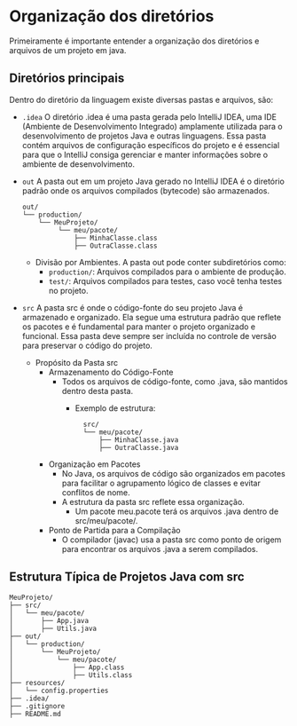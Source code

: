 # Organização dos diretórios
Primeiramente é importante entender a organização dos diretórios e arquivos de um projeto em java.

## Diretórios principais
Dentro do diretório da linguagem existe diversas pastas e arquivos, são:
- <code>.idea</code> O diretório .idea é uma pasta gerada pelo IntelliJ IDEA, uma IDE (Ambiente de Desenvolvimento Integrado) amplamente utilizada para o desenvolvimento de projetos Java e outras linguagens. Essa pasta contém arquivos de configuração específicos do projeto e é essencial para que o IntelliJ consiga gerenciar e manter informações sobre o ambiente de desenvolvimento.


- <code>out</code> A pasta out em um projeto Java gerado no IntelliJ IDEA é o diretório padrão onde os arquivos compilados (bytecode) são armazenados.
  
      out/
      └── production/
          └── MeuProjeto/
               └── meu/pacote/
                   ├── MinhaClasse.class
                   ├── OutraClasse.class
  - Divisão por Ambientes. A pasta out pode conter subdiretórios como:
    - <code>production/</code>: Arquivos compilados para o ambiente de produção. 
    - <code>test/</code>: Arquivos compilados para testes, caso você tenha testes no projeto.


- <code>src</code> A pasta src é onde o código-fonte do seu projeto Java é armazenado e organizado. Ela segue uma estrutura padrão que reflete os pacotes e é fundamental para manter o projeto organizado e funcional. Essa pasta deve sempre ser incluída no controle de versão para preservar o código do projeto.
  - Propósito da Pasta src
    - Armazenamento do Código-Fonte 
      - Todos os arquivos de código-fonte, como .java, são mantidos dentro desta pasta. 
        - Exemplo de estrutura:

                src/ 
                └── meu/pacote/
                    ├── MinhaClasse.java
                    ├── OutraClasse.java
    - Organização em Pacotes 
      - No Java, os arquivos de código são organizados em pacotes para facilitar o agrupamento lógico de classes e evitar conflitos de nome.
      - A estrutura da pasta src reflete essa organização. 
        - Um pacote meu.pacote terá os arquivos .java dentro de src/meu/pacote/. 
    - Ponto de Partida para a Compilação 
      - O compilador (javac) usa a pasta src como ponto de origem para encontrar os arquivos .java a serem compilados.

## Estrutura Típica de Projetos Java com src
    MeuProjeto/
    ├── src/
    │   └── meu/pacote/
    │       ├── App.java
    │       ├── Utils.java
    ├── out/
    │   └── production/
    │       └── MeuProjeto/
    │           └── meu/pacote/
    │               ├── App.class
    │               ├── Utils.class
    ├── resources/
    │   └── config.properties
    ├── .idea/
    ├── .gitignore
    ├── README.md
